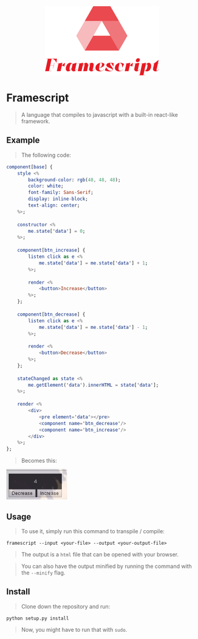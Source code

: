 <div style='width: 100%; text-align: center;' align='center'><img src='framescript.png'/></div>

# Framescript
> A language that compiles to javascript with a built-in react-like framework.

## Example
> The following code:
```elm
component[base] {
    style <%
        background-color: rgb(48, 48, 48);
        color: white;
        font-family: Sans-Serif;
        display: inline-block;
        text-align: center;
    %>;

    constructor <%
        me.state['data'] = 0;
    %>;

    component[btn_increase] {
        listen click as e <%
            me.state['data'] = me.state['data'] + 1;
        %>;

        render <%
            <button>Increase</button>
        %>;
    };

    component[btn_decrease] {
        listen click as e <%
            me.state['data'] = me.state['data'] - 1;
        %>;

        render <%
            <button>Decrease</button>
        %>;
    };

    stateChanged as state <%
        me.getElement('data').innerHTML = state['data'];    
    %>;

    render <%
        <div>
            <pre element='data'></pre>
            <component name='btn_decrease'/>
            <component name='btn_increase'/>
        </div>
    %>;
};
```
> Becomes this:
<img src='gif.gif'/>

## Usage
> To use it, simply run this command to transpile / compile:

    framescript --input <your-file> --output <your-output-file>

> The output is a `html` file that can be opened with your browser.

> You can also have the output minified by running
> the command with the `--minify` flag.

## Install
> Clone down the repository and run:

    python setup.py install

> Now, you might have to run that with `sudo`.
